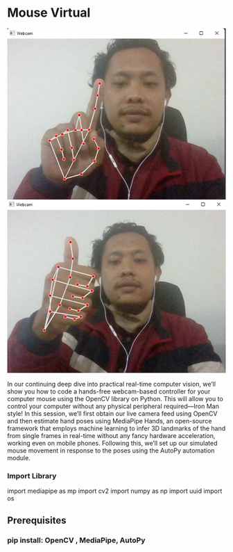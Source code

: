 # Mouse Virtual
![](https://raw.githubusercontent.com/matahatiai/opencv_mouse_tracking/master/hand-tracking.png)
![](https://raw.githubusercontent.com/matahatiai/opencv_mouse_tracking/master/click.png)

In our continuing deep dive into practical real-time computer vision, we’ll show you how to code a hands-free webcam-based controller for your computer mouse using the OpenCV library on Python. This will allow you to control your computer without any physical peripheral required—Iron Man style!  In this session, we’ll first obtain our live camera feed using OpenCV and then estimate hand poses using MediaPipe Hands, an open-source framework that employs machine learning to infer 3D landmarks of the hand from single frames in real-time without any fancy hardware acceleration, working even on mobile phones. Following this, we’ll set up our simulated mouse movement in response to the poses using the AutoPy automation module.

### Import Library
import mediapipe as mp
import cv2
import numpy as np
import uuid
import os

## Prerequisites
### pip install: OpenCV , MediaPipe, AutoPy 
